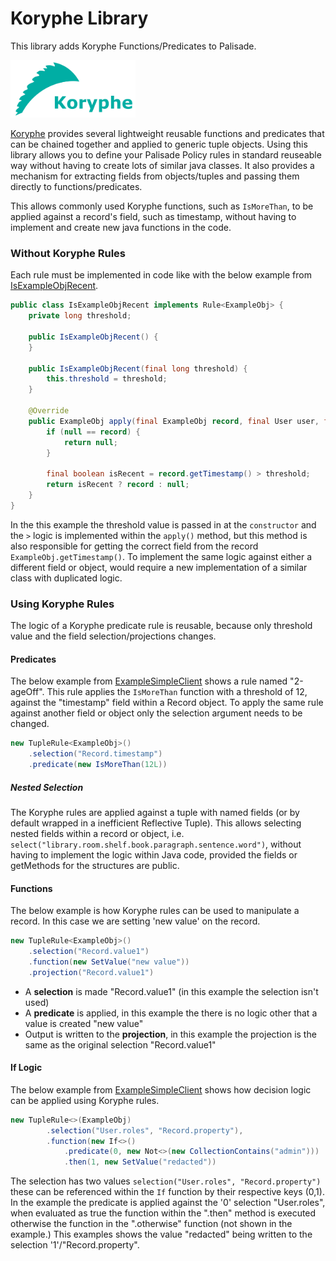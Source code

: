 
<!---
Copyright 2018 Crown Copyright

Licensed under the Apache License, Version 2.0 (the "License");
you may not use this file except in compliance with the License.
You may obtain a copy of the License at

  http://www.apache.org/licenses/LICENSE-2.0

Unless required by applicable law or agreed to in writing, software
distributed under the License is distributed on an "AS IS" BASIS,
WITHOUT WARRANTIES OR CONDITIONS OF ANY KIND, either express or implied.
See the License for the specific language governing permissions and
limitations under the License.
--->


# Koryphe Library

This library adds Koryphe Functions/Predicates to Palisade.

<img src="../../doc/img/koryphe_logo_text.png" width="200">

[Koryphe](https://github.com/gchq/koryphe) provides several lightweight 
reusable functions and predicates that can be chained together and applied
to generic tuple objects. Using this library allows you to define your
Palisade Policy rules in standard reuseable way without having to
create lots of similar java classes. It also provides a mechanism
for extracting fields from objects/tuples and passing them directly to
functions/predicates.

This allows commonly used Koryphe functions, such as `IsMoreThan`, to be applied against a record's field, such as timestamp, without having to implement and create new java functions in the code.

### Without Koryphe Rules 
Each rule must be implemented in code like with the below example from [IsExampleObjRecent](https://github.com/gchq/Palisade/blob/master/example/example-model/src/main/java/uk/gov/gchq/palisade/example/rule/IsExampleObjRecent.java "IsExampleObjRecent"). 

```java
public class IsExampleObjRecent implements Rule<ExampleObj> {
    private long threshold;

    public IsExampleObjRecent() {
    }

    public IsExampleObjRecent(final long threshold) {
        this.threshold = threshold;
    }

    @Override
    public ExampleObj apply(final ExampleObj record, final User user, final Justification justification) {
        if (null == record) {
            return null;
        }

        final boolean isRecent = record.getTimestamp() > threshold;
        return isRecent ? record : null;
    }
}
```

In the this example the threshold value is passed in at the `constructor` and the `>` logic is implemented within the `apply()` method, but this method is also responsible for getting the correct field from the record `ExampleObj.getTimestamp()`.
To implement the same logic against either a different field or object, would require a new implementation of a similar class with duplicated logic.

### Using Koryphe Rules
The logic of a Koryphe predicate rule is reusable, because only threshold value and the field selection/projections changes.

#### Predicates
The below example from [ExampleSimpleClient](https://github.com/gchq/Palisade/blob/master/example/single-jvm-example/single-jvm-example-client/src/main/java/uk/gov/gchq/palisade/example/client/ExampleSimpleClient.java "ExampleSimpleClient") shows a rule named "2-ageOff". This rule applies the `IsMoreThan` function with a threshold of 12, against the "timestamp" field within a Record object. To apply the same rule against another field or object only the selection argument needs to be changed.
```java
new TupleRule<ExampleObj>()
    .selection("Record.timestamp")
    .predicate(new IsMoreThan(12L))
```


##### Nested Selection
The Koryphe rules are applied against a tuple with named fields (or by default wrapped in a inefficient Reflective Tuple). This allows selecting nested fields within a record or object, i.e. `select("library.room.shelf.book.paragraph.sentence.word")`, without having to implement the logic within Java code, provided the fields or getMethods for the structures are public.

#### Functions
The below example is how Koryphe rules can be used to manipulate a record. In this case we are setting 'new value' on the record. 
```java
new TupleRule<ExampleObj>()
    .selection("Record.value1")
    .function(new SetValue("new value"))
    .projection("Record.value1")
```
* A **selection** is made "Record.value1" (in this example the selection isn't used)
* A **predicate** is applied, in this example the there is no logic other that a value is created "new value"
* Output is written to the **projection**, in this example the projection is the same as the original selection "Record.value1"

#### If Logic
The below example from [ExampleSimpleClient](https://github.com/gchq/Palisade/blob/master/example/single-jvm-example/single-jvm-example-client/src/main/java/uk/gov/gchq/palisade/example/client/ExampleSimpleClient.java "ExampleSimpleClient") shows how decision logic can be applied using Koryphe rules. 
```java
new TupleRule<>(ExampleObj)
        .selection("User.roles", "Record.property"),
        .function(new If<>()
            .predicate(0, new Not<>(new CollectionContains("admin")))
            .then(1, new SetValue("redacted"))
```
The selection has two values `selection("User.roles", "Record.property")` these can be referenced within the `If` function by their respective keys (0,1).
In the example the predicate is applied against the '0' selection "User.roles", when evaluated as true the function within the ".then" method is executed otherwise the function in the ".otherwise" function (not shown in the example.) This examples shows the value "redacted" being written to the selection '1'/"Record.property".
